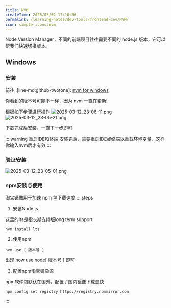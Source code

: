 ```yaml
---
title: NVM
createTime: 2025/03/02 17:16:56
permalink: /learning-notes/dev-tools/frontend-dev/NVM/
icon: simple-icons:nvm
---
```


Node Version Manager，不同的前端项目往往需要不同的 node.js 版本，它可以帮我们快速切换版本。

## Windows
### 安装
前往 :[line-md:github-twotone]: [nvm for windows](https://github.com/coreybutler/nvm-windows)

你看到的版本号可能不一样，因为 nvm 一直在更新!

根据如下步骤进行操作
![2025-03-12_23-06-11.png](/src/2025-03-12_23-06-11.png)
![2025-03-12_23-05-21.png](/src/2025-03-12_23-05-21.png)

下载完成后安装，一直下一步即可

::: warning 重启IDE和终端
安装完后，需要重启IDE或终端以重载环境变量，这样你输入nvm后才有效
:::

### 验证安装
![2025-03-12_23-05-01.png](/src/2025-03-12_23-05-01.png)

### npm安装与使用
淘宝镜像用于加速 npm 包下载速度
::: steps

1. 安装Node.js

这里的lts是指长期支持版long term support

```shell
nvm install lts
```

2. 使用npm
```shell
nvm use [ 版本号 ]
```

出现 now use node[ 版本号 ] 即可

3. 配置npm淘宝镜像源

npm软件包默认在国外，配置了国内镜像下载更快

```shell
npm config set registry https://registry.npmmirror.com
```


:::

